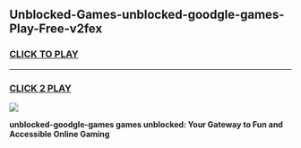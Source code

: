 
## Unblocked-Games-unblocked-goodgle-games-Play-Free-v2fex
<h3>
<a href="https://premium76.site?title=unblocked-goodgle-games&ref=22A">CLICK TO PLAY</a></h3>
<hr>

<h3>
<a href="https://premium76.site?title=unblocked-goodgle-games&ref=22A">CLICK 2 PLAY</a>
  
</h3>

<a href="https://premium76.site?title=unblocked-goodgle-games&ref=22A"><img src="https://clearcache.store/games.png"></a>


**unblocked-goodgle-games games unblocked: Your Gateway to Fun and Accessible Online Gaming**
